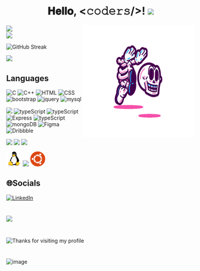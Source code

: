 <h1 align="center">
  <a target="_blank">
    
  </a>
  𝐇𝐞𝐥𝐥𝐨, &lt;𝚌𝚘𝚍𝚎𝚛𝚜/&gt;!
  <a target="_blank">
    <img src="https://github.com/JayantGoel001/JayantGoel001/blob/master/GIF/Hi.gif" width="40px" />
  </a>
</h1>


 <img align="right" width="300" height="300" src="anime.gif"/>


<img align="center" src="https://github-readme-stats.vercel.app/api?username=aashimawadhwa&show_icons=true&include_all_commits=true&bg_color=0000&title_color=ffff&text_color=ffff&icon_color=F34B7D&hide=issues,stars" />

<br>
  <img align="center" src="https://github-readme-stats.vercel.app/api/top-langs/?username=aashimawadhwa&bg_color=0000&title_color=ffff&text_color=ffff&layout=compact" />
<br>
 
 ![GitHub Streak](http://github-readme-streak-stats.herokuapp.com/?user=aashimawadhwa&theme=dark)


<a href="https://aashimawadhwa.github.io/portfolio/" target="_blank">
  <img src="https://img.shields.io/badge/-Portfolio-blue"  width="17%";margin-left:20px;margin-right:20px;></img></a>    

  
 ## Languages
<img height="30" src="https://img.shields.io/badge/c%20-%2300599C.svg?&style=for-the-badge&logo=c&logoColor=white" alt="C" > <img height="30" src="https://img.shields.io/badge/c++%20-%2300599C.svg?&style=for-the-badge&logo=c%2B%2B&logoColor=white" alt="C++" > <img height="30"  src="https://img.shields.io/badge/html5%20-%23E34F26.svg?&style=for-the-badge&logo=html5&logoColor=white" alt="HTML" > <img height="30"  src="https://img.shields.io/badge/css3%20-%231572B6.svg?&style=for-the-badge&logo=css3&logoColor=white" alt="CSS" >  <img height="30"  src="https://img.shields.io/badge/-Bootstrap-563D7C?style=flat-square&logo=Bootstrap" alt="bootstrap" >  <img height="30"  src="https://img.shields.io/badge/jQuery-0769AD?style=for-the-badge&logo=jquery&logoColor=white" alt="jquery" > <img height="30"  src="https://img.shields.io/badge/MySQL-00000F?style=for-the-badge&logo=mysql&logoColor=white" alt="mysql" > 



<img src="https://img.shields.io/badge/JavaScript-F7DF1E?style=for-the-badge&logo=javascript&logoColor=black" > <img  src="https://img.shields.io/badge/TypeScript-007ACC?style=for-the-badge&logo=typescript&logoColor=white" alt="typeScript" > <img  src="https://img.shields.io/badge/Node.js-43853D?style=for-the-badge&logo=node.js&logoColor=white" alt="typeScript" > <img  src="https://img.shields.io/badge/Express.js-404D59?style=for-the-badge" alt="Express" > <img  src="https://img.shields.io/badge/React-20232A?style=for-the-badge&logo=react&logoColor=61DAFB" alt="typeScript" > <img  src="https://img.shields.io/badge/MongoDB-4EA94B?style=for-the-badge&logo=mongodb&logoColor=white" alt="mongoDB" > ![Figma](https://img.shields.io/badge/figma-%23F24E1E.svg?style=for-the-badge&logo=figma&logoColor=white) ![Dribbble](https://img.shields.io/badge/Dribbble-EA4C89?style=for-the-badge&logo=dribbble&logoColor=white) 


<img height="30"  src="https://img.shields.io/badge/-Git-333333?style=flat&logo=git">  <img height="30"  src="https://img.shields.io/badge/-GitHub-333333?style=flat&logo=github">  <img height="30"  src="https://img.shields.io/badge/-Markdown-333333?style=flat&logo=markdown">

<a href = "https://www.linux.org/" target="_blank"><img height="40" src="https://raw.githubusercontent.com/devicons/devicon/master/icons/linux/linux-original.svg" alt="Linux"></a> <a href = "https://code.visualstudio.com/" target="_blank"><img height="40" src="https://upload.wikimedia.org/wikipedia/commons/thumb/9/9a/Visual_Studio_Code_1.35_icon.svg/1200px-Visual_Studio_Code_1.35_icon.svg.png"></a>  <img height="40" width="40" src="https://raw.githubusercontent.com/github/explore/80688e429a7d4ef2fca1e82350fe8e3517d3494d/topics/ubuntu/ubuntu.png">

## 🌐Socials
 [![LinkedIn](https://img.shields.io/badge/LinkedIn-%230077B5.svg?logo=linkedin&logoColor=white)](https://linkedin.com/in/aashima--wadhwa) 
  
  # 
  <img src="https://komarev.com/ghpvc/?username=aashimawadhwa" width=160px/>
 
#
    
  <img height="120" alt="Thanks for visiting my profile" width="100%" src="https://github.com/dibyendu415/dibyendu415/blob/master/marquee.svg" />

  
  #
  
  ![image](https://user-images.githubusercontent.com/73706697/123554226-9df6cf80-d79c-11eb-90f9-fc1d2a28d8c4.png)
  
  
  
